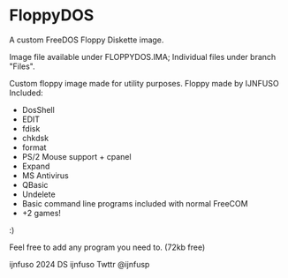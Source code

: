 # FloppyDOS
A custom FreeDOS Floppy Diskette image.

Image file available under FLOPPYDOS.IMA;
Individual files under branch "Files".

Custom floppy image made for utility purposes.
Floppy made by IJNFUSO 
Included:
- DosShell
- EDIT
- fdisk
- chkdsk
- format
- PS/2 Mouse support + cpanel
- Expand
- MS Antivirus
- QBasic
- Undelete
- Basic command line programs included with normal FreeCOM
- +2 games! 

:)

Feel free to add any program you need to. (72kb free)

ijnfuso 2024
DS ijnfuso
Twttr @ijnfusp
